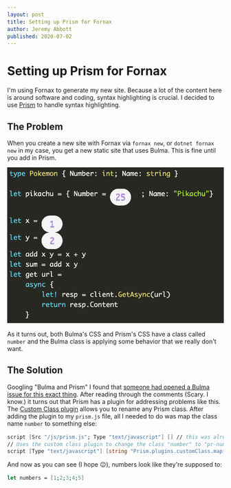 ```yaml
---
layout: post
title: Setting up Prism for Fornax
author: Jeremy Abbott
published: 2020-07-02
---
```


# Setting up Prism for Fornax

I'm using Fornax to generate my new site. Because a lot of the content here is around software and coding, syntax highlighting is crucial. I decided to use [Prism](https://prismjs.com/index.html) to handle syntax highlighting. 

## The Problem

When you create a new site with Fornax via `fornax new`, or `dotnet fornax new` in my case, you get a new static site that uses Bulma. This is fine until you add in Prism.

![F# code snippet with numbers formatted incorrectly](/images/prism_bulma_name_conflict.png)

As it turns out, both Bulma's CSS and Prism's CSS have a class called `number` and the Bulma class is applying some behavior that we really don't want. 

## The Solution

Googling "Bulma and Prism" I found that [someone had opened a Bulma issue for this exact thing](https://github.com/jgthms/bulma/issues/1708). After reading through the comments (Scary. I know.) it turns out that Prism has a plugin for addressing problems like this. The [Custom Class plugin](https://prismjs.com/plugins/custom-class/) allows you to rename any Prism class. After adding the plugin to my `prism.js` file, all I needed to do was map the class name `number` to something else:

```fsharp
script [Src "/js/prism.js"; Type "text/javascript"] [] // this was already in layout.fsx
// Uses the custom class plugin to change the class "number" to "pr-number"
script [Type "text/javascript"] [string "Prism.plugins.customClass.map({number: 'pr-number'})"]
```

And now as you can see (I hope 😉), numbers look like they're supposed to:

```fsharp
let numbers = [1;2;3;4;5]
```